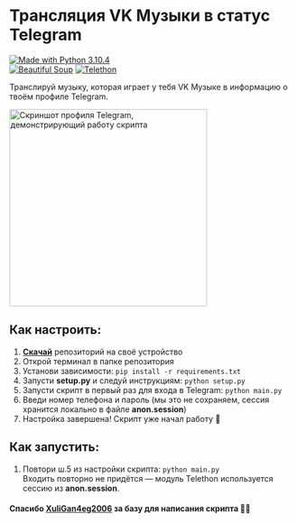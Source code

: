 # Трансляция VK Музыки в статус Telegram
[![Made with Python 3.10.4](https://img.shields.io/badge/Made_with-Python_3.10.4-%23336E9E)][1]<br/>
[![Beautiful Soup](https://img.shields.io/badge/Beautiful_Soup-%231C4E63)][2]   [![Telethon](https://img.shields.io/badge/Telethon-%23FFD750)][3]

Транслируй музыку, которая играет у тебя VK Музыке в информацию о твоём профиле Telegram.

<img src="https://user-images.githubusercontent.com/22418658/172883534-9dc82cc4-7f69-4741-bf00-1e156309a1bc.png" alt="Скриншот профиля Telegram, демонстрирующий работу скрипта" height="350">

## Как настроить:
1. **[Скачай][4]** репозиторий на своё устройство
2. Открой терминал в папке репозитория
3. Установи зависимости: `pip install -r requirements.txt`
4. Запусти **setup.py** и следуй инструкциям: `python setup.py`
5. Запусти скрипт в первый раз для входа в Telegram: `python main.py`
6. Введи номер телефона и пароль (мы это не сохраняем, сессия хранится локально в файле **anon.session**)
7. Настройка завершена! Скрипт уже начал работу 🚀

## Как запустить:
1. Повтори ш.5 из настройки скрипта: `python main.py`<br/>
Входить повторно не придётся — модуль Telethon используется сессию из **anon.session**.

#### Спасибо [XuliGan4eg2006][5] за базу для написания скрипта ✊🏻

[1]: https://python.org
[2]: https://www.crummy.com/software/BeautifulSoup/
[3]: https://github.com/LonamiWebs/Telethon
[4]: https://github.com/PaveTranquil/vk-tg-music-broadcaster/archive/refs/heads/main.zip
[5]: https://github.com/XuliGan4eg2006
